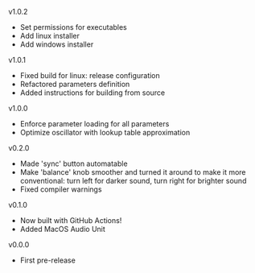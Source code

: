v1.0.2
- Set permissions for executables
- Add linux installer
- Add windows installer

v1.0.1
- Fixed build for linux: release configuration
- Refactored parameters definition
- Added instructions for building from source

v1.0.0
- Enforce parameter loading for all parameters
- Optimize oscillator with lookup table approximation

v0.2.0
- Made 'sync' button automatable
- Make 'balance' knob smoother and turned it around to make it more conventional: turn left for darker sound, turn right for brighter sound
- Fixed compiler warnings

v0.1.0
- Now built with GitHub Actions!
- Added MacOS Audio Unit

v0.0.0
- First pre-release
